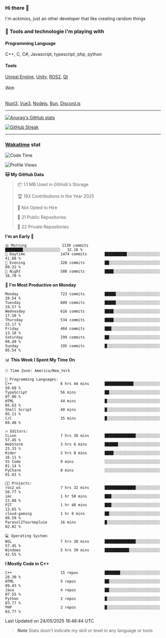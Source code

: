 ### Hi there 👋

I'm ackimixs, just an other developer that like creating random things

### 🧰 Tools and technologie i'm playing with

#### Programming Language
C++, C, C#, Javascript, typescript, php, python

#### Tools
[Unreal Engine](https://www.unrealengine.com), [Unity](https://unity.com/), [ROS2](https://ros.org/), [Qt](https://www.qt.io/)

###### Web
[Nuxt3](https://nuxt.com/), [Vue3](https://vuejs.org/), [Nodejs](https://nodejs.org), [Bun](https://bun.sh/), [Discord.js](https://discord.js.org/)

---

[![Anurag's GitHub stats](https://github-readme-stats.vercel.app/api?username=ackimixs&show_icons=true&theme=github_dark&count_private=true)](https://github.com/anuraghazra/github-readme-stats)

[![GitHub Streak](https://github-readme-streak-stats.herokuapp.com?user=Ackimixs&theme=github-dark-blue&date_format=j%20M%5B%20Y%5D&mode=weekly)](https://git.io/streak-stats)

---
 
 ### [Wakatime](https://wakatime.com/) stat

<!--START_SECTION:waka-->
![Code Time](http://img.shields.io/badge/Code%20Time-1%2C653%20hrs%2052%20mins-blue)

![Profile Views](http://img.shields.io/badge/Profile%20Views-0-blue)

**🐱 My GitHub Data** 

> 📦 1.1 MB Used in GitHub's Storage 
 > 
> 🏆 193 Contributions in the Year 2025
 > 
> 🚫 Not Opted to Hire
 > 
> 📜 21 Public Repositories 
 > 
> 🔑 22 Private Repositories 
 > 
**I'm an Early 🐤** 

```text
🌞 Morning                1130 commits        ████████░░░░░░░░░░░░░░░░░   32.10 % 
🌆 Daytime                1474 commits        ██████████░░░░░░░░░░░░░░░   41.88 % 
🌃 Evening                328 commits         ██░░░░░░░░░░░░░░░░░░░░░░░   09.32 % 
🌙 Night                  588 commits         ████░░░░░░░░░░░░░░░░░░░░░   16.70 % 
```
📅 **I'm Most Productive on Monday** 

```text
Monday                   723 commits         █████░░░░░░░░░░░░░░░░░░░░   20.54 % 
Tuesday                  689 commits         █████░░░░░░░░░░░░░░░░░░░░   19.57 % 
Wednesday                616 commits         ████░░░░░░░░░░░░░░░░░░░░░   17.50 % 
Thursday                 534 commits         ████░░░░░░░░░░░░░░░░░░░░░   15.17 % 
Friday                   464 commits         ███░░░░░░░░░░░░░░░░░░░░░░   13.18 % 
Saturday                 299 commits         ██░░░░░░░░░░░░░░░░░░░░░░░   08.49 % 
Sunday                   195 commits         █░░░░░░░░░░░░░░░░░░░░░░░░   05.54 % 
```


📊 **This Week I Spent My Time On** 

```text
🕑︎ Time Zone: America/New_York

💬 Programming Languages: 
C++                      6 hrs 44 mins       █████████████░░░░░░░░░░░░   50.68 % 
TypeScript               56 mins             ██░░░░░░░░░░░░░░░░░░░░░░░   07.06 % 
HTML                     44 mins             █░░░░░░░░░░░░░░░░░░░░░░░░   05.63 % 
Shell Script             40 mins             █░░░░░░░░░░░░░░░░░░░░░░░░   05.11 % 
C/C                      35 mins             █░░░░░░░░░░░░░░░░░░░░░░░░   04.48 % 

🔥 Editors: 
CLion                    7 hrs 38 mins       ██████████████░░░░░░░░░░░   57.45 % 
WebStorm                 3 hrs 6 mins        ██████░░░░░░░░░░░░░░░░░░░   23.33 % 
Rider                    2 hrs 8 mins        ████░░░░░░░░░░░░░░░░░░░░░   16.11 % 
VS Code                  9 mins              ░░░░░░░░░░░░░░░░░░░░░░░░░   01.14 % 
PyCharm                  8 mins              ░░░░░░░░░░░░░░░░░░░░░░░░░   01.03 % 

🐱‍💻 Projects: 
ros2_ws                  7 hrs 32 mins       ██████████████░░░░░░░░░░░   56.77 % 
imc                      1 hr 50 mins        ███░░░░░░░░░░░░░░░░░░░░░░   13.80 % 
P2T                      1 hr 48 mins        ███░░░░░░░░░░░░░░░░░░░░░░   13.65 % 
cloud-gaming             1 hr 8 mins         ██░░░░░░░░░░░░░░░░░░░░░░░   08.59 % 
Parasol2Tournepluie      16 mins             █░░░░░░░░░░░░░░░░░░░░░░░░   02.02 % 

💻 Operating System: 
WSL                      7 hrs 38 mins       ██████████████░░░░░░░░░░░   57.45 % 
Windows                  5 hrs 39 mins       ███████████░░░░░░░░░░░░░░   42.55 % 
```

**I Mostly Code in C++** 

```text
C++                      15 repos            ███████░░░░░░░░░░░░░░░░░░   28.30 % 
HTML                     5 repos             ██░░░░░░░░░░░░░░░░░░░░░░░   09.43 % 
Java                     4 repos             ██░░░░░░░░░░░░░░░░░░░░░░░   07.55 % 
Python                   2 repos             █░░░░░░░░░░░░░░░░░░░░░░░░   03.77 % 
PHP                      2 repos             █░░░░░░░░░░░░░░░░░░░░░░░░   03.77 % 
```




 Last Updated on 24/05/2025 18:48:44 UTC
<!--END_SECTION:waka-->

> **Note**
> Stats dosn't indicate my skill or level in any language or tools
